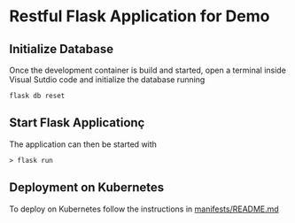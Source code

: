 # Restful Flask Application for Demo

## Initialize Database
Once the development container is build and started, open a terminal inside
Visual Sutdio code and initialize the database running
```
flask db reset
```

## Start Flask Applicationç
The application can then be started with
```
> flask run
```

## Deployment on Kubernetes
To deploy on Kubernetes follow the instructions in [manifests/README.md](manifests/README.md)
